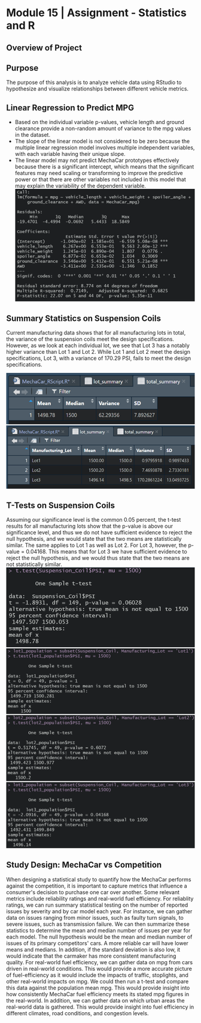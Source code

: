 # Module 15 | Assignment - Statistics and R
## Overview of Project

## Purpose
The purpose of this analysis is to analyze vehicle data using RStudio to hypothesize and visualize relationships between different vehicle metrics.

## Linear Regression to Predict MPG
- Based on the individual variable p-values, vehicle length and ground clearance provide a non-random amount of variance to the mpg values in the dataset.
- The slope of the linear model is not considered to be zero because the multiple linear regression model involves multiple independent variables, with each variable having their unique slope.
- The linear model may not predict MechaCar prototypes effectively because there is a significant intercept, which means that the significant features may need scaling or transforming to improve the predictive power or that there are other variables not included in this model that may explain the variability of the dependent variable.
![MechaCar Linear Regression](MechaCar_Linear_Regression.png)

## Summary Statistics on Suspension Coils
Current manufacturing data shows that for all manufacturing lots in total, the variance of the suspension coils meet the design specifications. However, as we look at each individual lot, we see that Lot 3 has a notably higher variance than Lot 1 and Lot 2. While Lot 1 and Lot 2 meet the design specifications, Lot 3, with a variance of 170.29 PSI, fails to meet the design specifications.

![Total Summary](total_summary.png)
![Lot Summary](lot_summary.png)

## T-Tests on Suspension Coils
Assuming our significance level is the common 0.05 percent, the t-test results for all manufacturing lots show that the p-value is above our significance level, and thus we do not have sufficient evidence to reject the null hypothesis, and we would state that the two means are statistically similar. The same applies to Lot 1 as well as Lot 2. For Lot 3, however, the p-value = 0.04168. This means that for Lot 3 we have sufficient evidence to reject the null hypothesis, and we would thus state that the two means are not statistically similar.
![All Lots T-Test](t-test_total.png)
![Lot 1 T-Test](t-test_lot1.png)
![Lot 2 T-Test](t-test_lot2.png)
![Lot 3 T-Test](t-test_lot3.png)

## Study Design: MechaCar vs Competition
When designing a statistical study to quantify how the MechaCar performs against the competition, it is important to capture metrics that influence a consumer's decision to purchase one car over another. Some relevant metrics include reliability ratings and real-world fuel efficiency. 
For reliablity ratings, we can run summary statistical testing on the number of reported issues by severity and by car model each year. For instance, we can gather data on issues ranging from minor issues, such as faulty turn signals, to severe issues, such as transmission failure. We can then summarize these statistics to determine the mean and median number of issues per year for each model. The null hypothesis would be the mean and median number of issues of its primary competitors' cars. A more reliable car will have lower means and medians. In addition, if the standard deviation is also low, it would indicate that the carmaker has more consistent manufacturing quality.
For real-world fuel efficiency, we can gather data on mpg from cars driven in real-world conditions. This would provide a more accurate picture of fuel-efficiency as it would include the impacts of traffic, stoplights, and other real-world impacts on mpg. We could then run a t-test and compare this data against the population mean mpg. This would provide insight into how consistently MechaCar fuel efficiency meets its stated mpg figures in the real-world. In addition, we can gather data on which urban areas the real-world data is gathered. This would provide insight into fuel efficiency in different climates, road conditions, and congestion levels.

